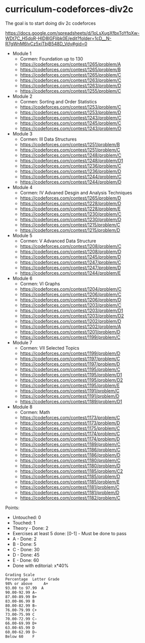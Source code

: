 # curriculum-codeforces-div2c

The goal is to start doing div 2c codeforces

https://docs.google.com/spreadsheets/d/1oLsXugXfbxToYfqXw-WDt7C_H5doR-HlD8lGFlibk0E/edit?folder=1cD__N-R7gWnM6lvCz5xiTbjB548D_Vdy#gid=0

- Module 1
	- Cormen: Foundation up to 130
	- https://codeforces.com/contest/1265/problem/A
	- https://codeforces.com/contest/1265/problem/B
	- https://codeforces.com/contest/1265/problem/C
	- https://codeforces.com/contest/1263/problem/C
	- https://codeforces.com/contest/1263/problem/D
	- https://codeforces.com/contest/1255/problem/C
- Module 2
	- Cormen: Sorting and Order Statistics
	- https://codeforces.com/contest/1253/problem/C
	- https://codeforces.com/contest/1253/problem/D
	- https://codeforces.com/contest/1243/problem/C
	- https://codeforces.com/contest/1245/problem/C
	- https://codeforces.com/contest/1243/problem/D
- Module 3
	- Cormen: III Data Structures
	- https://codeforces.com/contest/1251/problem/B
	- https://codeforces.com/contest/1251/problem/C
	- https://codeforces.com/contest/1248/problem/C
	- https://codeforces.com/contest/1248/problem/D1
	- https://codeforces.com/contest/1236/problem/C
	- https://codeforces.com/contest/1236/problem/D
	- https://codeforces.com/contest/1244/problem/C
	- https://codeforces.com/contest/1244/problem/D
- Module 4
	- Cormen: IV Advaned Desgin and Analysis Techniques
	- https://codeforces.com/contest/1265/problem/D
	- https://codeforces.com/contest/1228/problem/D
	- https://codeforces.com/contest/1228/problem/E
	- https://codeforces.com/contest/1230/problem/C
	- https://codeforces.com/contest/1230/problem/D
	- https://codeforces.com/contest/1215/problem/C
	- https://codeforces.com/contest/1215/problem/D
- Module 5
	- Cormen: V Advanced Data Structure
	- https://codeforces.com/contest/1208/problem/C
	- https://codeforces.com/contest/1208/problem/D
	- https://codeforces.com/contest/1245/problem/D
	- https://codeforces.com/contest/1247/problem/C
	- https://codeforces.com/contest/1247/problem/D
	- https://codeforces.com/contest/1244/problem/E
- Module 6
	- Cormen: VI Graphs
	- https://codeforces.com/contest/1204/problem/C
	- https://codeforces.com/contest/1206/problem/C
	- https://codeforces.com/contest/1206/problem/D
	- https://codeforces.com/contest/1203/problem/C
	- https://codeforces.com/contest/1203/problem/D1
	- https://codeforces.com/contest/1203/problem/D2
	- https://codeforces.com/contest/1202/problem/D
	- https://codeforces.com/contest/1202/problem/A
	- https://codeforces.com/contest/1201/problem/D
	- https://codeforces.com/contest/1199/problem/C
- Module 7
	- Cormen: VII Selected Topics
	- https://codeforces.com/contest/1199/problem/D
	- https://codeforces.com/contest/1197/problem/C
	- https://codeforces.com/contest/1197/problem/D
	- https://codeforces.com/contest/1195/problem/C
	- https://codeforces.com/contest/1195/problem/D1
	- https://codeforces.com/contest/1195/problem/D2
	- https://codeforces.com/contest/1195/problem/E
	- https://codeforces.com/contest/1191/problem/C
	- https://codeforces.com/contest/1191/problem/D
	- https://codeforces.com/contest/1189/problem/D1
- Module 8
	- Cormen: Math
	- https://codeforces.com/contest/1173/problem/C
	- https://codeforces.com/contest/1173/problem/D
	- https://codeforces.com/contest/1175/problem/C
	- https://codeforces.com/contest/1174/problem/C
	- https://codeforces.com/contest/1174/problem/D
	- https://codeforces.com/contest/1189/problem/C
	- https://codeforces.com/contest/1186/problem/C
	- https://codeforces.com/contest/1186/problem/D
	- https://codeforces.com/contest/1180/problem/C
	- https://codeforces.com/contest/1180/problem/D
	- https://codeforces.com/contest/1185/problem/C2
	- https://codeforces.com/contest/1185/problem/D
	- https://codeforces.com/contest/1185/problem/E
	- https://codeforces.com/contest/1181/problem/C
	- https://codeforces.com/contest/1181/problem/D
	- https://codeforces.com/contest/1182/problem/C

Points:

- Untouched: 0
- Touched: 1
- Theory - Done: 2
- Exercises at least 5 done: [0-1] - Must be done to pass
- A - Done: 2
- B - Done: 5
- C - Done: 30
- D - Done: 45
- E - Done: 60
- Done with editorial: x*40%

```
Grading Scale
Percentage	Letter Grade
98% or above	 A+
93.00 to 97.99	A
90.00-92.99	A−
87.00-89.99	B+
83.00-86.99	B
80.00-82.99	B−
76.00-79.99	C+
73.00-75.99	C
70.00-72.99	C−
66.00-69.99	D+
63.00-65.99	D
60.00-62.99	D−
Below 60	F
```